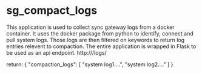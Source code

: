 # sg_compact_logs

This application is used to collect sync gateway logs from a docker container.
It uses the docker package from python to identify, connect and pull system logs.
Those logs are then filtered on keywords to return log entries relevent to compaction.
The entire application is wrapped in Flask to be used as an api endpoint.
http://<ip or host name>/logs/<name of container>

return:
{
"compaction_logs": [
"system log1....",
"system log2...."
]
}
